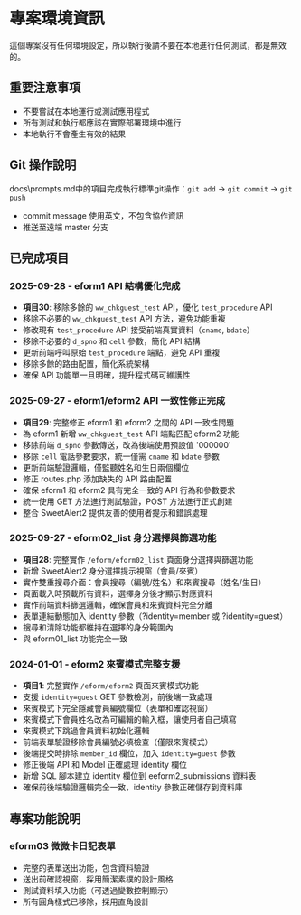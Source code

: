 # 專案環境資訊

這個專案沒有任何環境設定，所以執行後請不要在本地進行任何測試，都是無效的。

## 重要注意事項
- 不要嘗試在本地運行或測試應用程式
- 所有測試和執行都應該在實際部署環境中進行
- 本地執行不會產生有效的結果

## Git 操作說明

docs\prompts.md中的項目完成執行標準git操作：`git add` → `git commit` → `git push`
- commit message 使用英文，不包含協作資訊
- 推送至遠端 master 分支

## 已完成項目

### 2025-09-28 - eform1 API 結構優化完成
- **項目30**: 移除多餘的 `ww_chkguest_test` API，優化 `test_procedure` API
- 移除不必要的 `ww_chkguest_test` API 方法，避免功能重複
- 修改現有 `test_procedure` API 接受前端真實資料（`cname`, `bdate`）
- 移除不必要的 `d_spno` 和 `cell` 參數，簡化 API 結構
- 更新前端呼叫原始 `test_procedure` 端點，避免 API 重複
- 移除多餘的路由配置，簡化系統架構
- 確保 API 功能單一且明確，提升程式碼可維護性

### 2025-09-27 - eform1/eform2 API 一致性修正完成
- **項目29**: 完整修正 eform1 和 eform2 之間的 API 一致性問題
- 為 eform1 新增 `ww_chkguest_test` API 端點匹配 eform2 功能
- 移除前端 `d_spno` 參數傳送，改為後端使用預設值 '000000'
- 移除 `cell` 電話參數要求，統一僅需 `cname` 和 `bdate` 參數
- 更新前端驗證邏輯，僅監聽姓名和生日兩個欄位
- 修正 routes.php 添加缺失的 API 路由配置
- 確保 eform1 和 eform2 具有完全一致的 API 行為和參數要求
- 統一使用 GET 方法進行測試驗證，POST 方法進行正式創建
- 整合 SweetAlert2 提供友善的使用者提示和錯誤處理

### 2025-09-27 - eform02_list 身分選擇與篩選功能
- **項目28**: 完整實作 `/eform/eform02_list` 頁面身分選擇與篩選功能
- 新增 SweetAlert2 身分選擇提示視窗（會員/來賓）
- 實作雙重搜尋介面：會員搜尋（編號/姓名）和來賓搜尋（姓名/生日）
- 頁面載入時預載所有資料，選擇身分後才顯示對應資料
- 實作前端資料篩選邏輯，確保會員和來賓資料完全分離
- 表單連結動態加入 identity 參數（?identity=member 或 ?identity=guest）
- 搜尋和清除功能都維持在選擇的身分範圍內
- 與 eform01_list 功能完全一致

### 2024-01-01 - eform2 來賓模式完整支援
- **項目1**: 完整實作 `/eform/eform2` 頁面來賓模式功能
- 支援 `identity=guest` GET 參數檢測，前後端一致處理
- 來賓模式下完全隱藏會員編號欄位（表單和確認視窗）
- 來賓模式下會員姓名改為可編輯的輸入框，讓使用者自己填寫
- 來賓模式下跳過會員資料初始化邏輯
- 前端表單驗證移除會員編號必填檢查（僅限來賓模式）
- 後端提交時排除 `member_id` 欄位，加入 `identity=guest` 參數
- 修正後端 API 和 Model 正確處理 identity 欄位
- 新增 SQL 腳本建立 identity 欄位到 eeform2_submissions 資料表
- 確保前後端驗證邏輯完全一致，identity 參數正確儲存到資料庫

## 專案功能說明

### eform03 微微卡日記表單
- 完整的表單送出功能，包含資料驗證
- 送出前確認視窗，採用簡潔素樸的設計風格
- 測試資料填入功能（可透過變數控制顯示）
- 所有圓角樣式已移除，採用直角設計